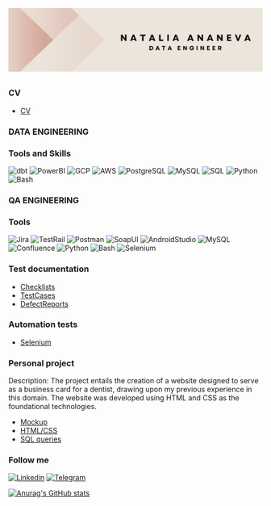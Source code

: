 [![Header](https://github.com/Natalia-QA1/Natalia-QA1/blob/main/Assets/ava.jpg)](https://www.linkedin.com/in/natalia-ananeva/)

## 

### CV
 - [CV](https://github.com/Natalia-QA1/CV.git)

### DATA ENGINEERING

### Tools and Skills
![dbt](https://img.shields.io/badge/-dbt-090909?style=for-the-badge&logo=dbt&LogoColor=47C5FB)
![PowerBI](https://img.shields.io/badge/-PowerBI-090909?style=for-the-badge&logo=PowerBI&LogoColor=47C5FB)
![GCP](https://img.shields.io/badge/-GCP-090909?style=for-the-badge&logo=GCP&LogoColor=47C5FB)
![AWS](https://img.shields.io/badge/-AWS-090909?style=for-the-badge&logo=AWS&LogoColor=47C5FB)
![PostgreSQL](https://img.shields.io/badge/-PostgreSQL-090909?style=for-the-badge&logo=PostgreSQL&LogoColor=47C5FB)
![MySQL](https://img.shields.io/badge/-MySQL-090909?style=for-the-badge&logo=MySQL&LogoColor=47C5FB)
![SQL](https://img.shields.io/badge/-SQL-090909?style=for-the-badge&logo=SQL&LogoColor=47C5FB)
![Python](https://img.shields.io/badge/-Python-090909?style=for-the-badge&logo=Python&LogoColor=47C5FB)
![Bash](https://img.shields.io/badge/-Bash-090909?style=for-the-badge&logo=Bash&LogoColor=47C5FB)

### QA ENGINEERING

### Tools
![Jira](https://img.shields.io/badge/-Jira-090909?style=for-the-badge&logo=Jira&LogoColor=47C5FB)
![TestRail](https://img.shields.io/badge/-TestRail-090909?style=for-the-badge&logo=TestRail&LogoColor=47C5FB)
![Postman](https://img.shields.io/badge/-Postman-090909?style=for-the-badge&logo=Postman&LogoColor=47C5FB)
![SoapUI](https://img.shields.io/badge/-SoapUI-090909?style=for-the-badge&logo=SoapUI&LogoColor=47C5FB)
![AndroidStudio](https://img.shields.io/badge/-AndroidStudio-090909?style=for-the-badge&logo=AndroidStudio&LogoColor=47C5FB)
![MySQL](https://img.shields.io/badge/-MySQL-090909?style=for-the-badge&logo=MySQL&LogoColor=47C5FB)
![Confluence](https://img.shields.io/badge/-Confluence-090909?style=for-the-badge&logo=Confluence&LogoColor=47C5FB)
![Python](https://img.shields.io/badge/-Python-090909?style=for-the-badge&logo=Python&LogoColor=47C5FB)
![Bash](https://img.shields.io/badge/-Bash-090909?style=for-the-badge&logo=Bash&LogoColor=47C5FB)
![Selenium](https://img.shields.io/badge/-Selenium-090909?style=for-the-badge&logo=Selenium&LogoColor=47C5FB)

### Test documentation
- [Checklists](https://github.com/Natalia-QA1/Checklists.git)
- [TestCases](https://github.com/Natalia-QA1/Test-cases.git)
- [DefectReports](https://github.com/Natalia-QA1/DefectReports.git)

### Automation tests
- [Selenium](https://github.com/Natalia-QA1/Selenium.git)

### Personal project 
Description:
The project entails the creation of a website designed to serve as a business card for a dentist, drawing upon my previous experience in this domain. The website was developed using HTML and CSS as the foundational technologies.

- [Mockup](https://github.com/Natalia-QA1/CSS-HTML-project/blob/173f511a79b08d565d71deaa0836a15fdcf0fc75/My%20project%20Mockup.pdf)
- [HTML/CSS](https://github.com/Natalia-QA1/CSS-HTML-project.git)
- [SQL queries](https://github.com/Natalia-QA1/SQL-queries.git)

### Follow me
[![Linkedin](https://img.shields.io/badge/-Linkedin-090909?style=for-the-badge&logo=Linkedin&LogoColor=47C5FB)](https://www.linkedin.com/in/natalia-ananeva/)
[![Telegram](https://img.shields.io/badge/-Telegram-090909?style=for-the-badge&logo=Telegram&LogoColor=47C5FB)](http://t.me/natalia_ananeva)

[![Anurag's GitHub stats](https://github-readme-stats.vercel.app/api?username=Natalia-QA1&show_icons=true&theme=tokyonight)](https://github.com/anuraghazra/github-readme-stats)
